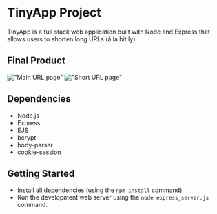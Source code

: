 # TinyApp Project

TinyApp is a full stack web application built with Node and Express that allows users to shorten long URLs (à la bit.ly).

## Final Product

!["Main URL page"](#)
!["Short URL page"](#)

## Dependencies

- Node.js
- Express
- EJS
- bcrypt
- body-parser
- cookie-session

## Getting Started

- Install all dependencies (using the `npm install` command).
- Run the development web server using the `node express_server.js` command.
